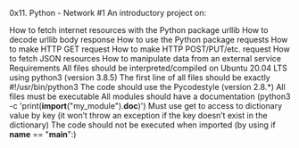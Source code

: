 0x11. Python - Network #1
An introductory project on:

How to fetch internet resources with the Python package urllib
How to decode urllib body response
How to use the Python package requests
How to make HTTP GET request
How to make HTTP POST/PUT/etc. request
How to fetch JSON resources
How to manipulate data from an external service
Requirements
All files should be interpreted/compiled on Ubuntu 20.04 LTS using python3 (version 3.8.5)
The first line of all files should be exactly #!/usr/bin/python3
The code should use the Pycodestyle (version 2.8.*)
All files must be executable
All modules should have a documentation (python3 -c 'print(__import__("my_module").__doc__)')
Must use get to access to dictionary value by key (it won’t throw an exception if the key doesn’t exist in the dictionary)
The code should not be executed when imported (by using if __name__ == "__main__":)

